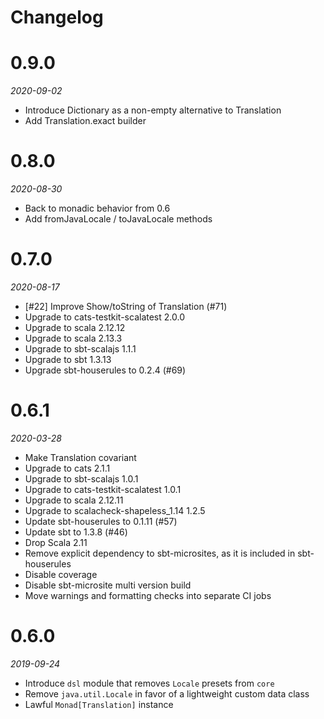 # Changelog

# 0.9.0

_2020-09-02_

 * Introduce Dictionary as a non-empty alternative to Translation
 * Add Translation.exact builder

# 0.8.0

_2020-08-30_

 * Back to monadic behavior from 0.6
 * Add fromJavaLocale / toJavaLocale methods

# 0.7.0

_2020-08-17_

 * [#22] Improve Show/toString of Translation (#71)
 * Upgrade to cats-testkit-scalatest 2.0.0
 * Upgrade to scala 2.12.12
 * Upgrade to scala 2.13.3
 * Upgrade to sbt-scalajs 1.1.1
 * Upgrade to sbt 1.3.13
 * Upgrade sbt-houserules to 0.2.4 (#69)

# 0.6.1

_2020-03-28_

 * Make Translation covariant
 * Upgrade to cats 2.1.1
 * Upgrade to sbt-scalajs 1.0.1
 * Upgrade to cats-testkit-scalatest 1.0.1
 * Upgrade to scala 2.12.11
 * Upgrade to scalacheck-shapeless_1.14 1.2.5
 * Update sbt-houserules to 0.1.11 (#57)
 * Update sbt to 1.3.8 (#46)
 * Drop Scala 2.11
 * Remove explicit dependency to sbt-microsites, as it is included in sbt-houserules
 * Disable coverage
 * Disable sbt-microsite multi version build
 * Move warnings and formatting checks into separate CI jobs

# 0.6.0

_2019-09-24_

 * Introduce `dsl` module that removes `Locale` presets from `core`
 * Remove `java.util.Locale` in favor of a lightweight custom data class
 * Lawful `Monad[Translation]` instance